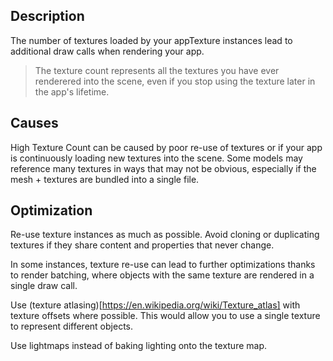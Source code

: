 ## Description
The number of textures loaded by your appTexture instances lead to additional draw calls when rendering your app.

> The texture count represents all the textures you have ever renderered into the scene, even if you stop using the texture later in the app's lifetime.

## Causes

High Texture Count can be caused by poor re-use of textures or if your app is continuously loading new textures into the scene. Some models may reference many textures in ways that may not be obvious, especially if the mesh + textures are bundled into a single file. 

## Optimization
Re-use texture instances as much as possible. Avoid cloning or duplicating textures if they share content and properties that never change.

In some instances, texture re-use can lead to further optimizations thanks to render batching, where objects with the same 
texture are rendered in a single draw call.

Use (texture atlasing)[https://en.wikipedia.org/wiki/Texture_atlas] with texture offsets where possible. 
This would allow you to use a single texture to represent different objects.

Use lightmaps instead of baking lighting onto the texture map.

